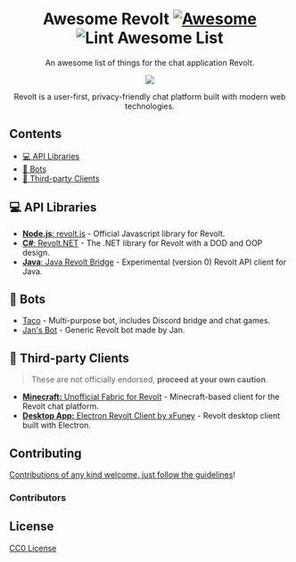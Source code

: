 <div align="center">

<!-- title -->

<!--lint ignore no-dead-urls-->
# Awesome Revolt [![Awesome](https://awesome.re/badge.svg)](https://awesome.re) ![Lint Awesome List](https://github.com/insertish/awesome-revolt/workflows/Lint%20Awesome%20List/badge.svg)

<!-- subtitle -->

An awesome list of things for the chat application Revolt.

<!-- image -->

<a href="https://revolt.chat" target="_blank" rel="noopener noreferrer">
  <img src="https://revolt.chat/header.png" />
</a>

<!-- description -->

Revolt is a user-first, privacy-friendly chat platform built with modern web technologies.

</div>

<!-- TOC -->

## Contents

- [💻 API Libraries](#-api-libraries)
- [🤖 Bots](#-bots)
- [🔧 Third-party Clients](#-third-party-clients)

<!-- CONTENT -->

## 💻 API Libraries

- [**Node.js**: revolt.js](https://www.nuget.org/packages/Revolt.Net/) - Official Javascript library for Revolt.
- [**C#**: Revolt.NET](https://www.nuget.org/packages/Revolt.Net/) - The .NET library for Revolt with a DOD and OOP design.
- [**Java**: Java Revolt Bridge](https://github.com/jrvlt/jrv) - Experimental (version 0) Revolt API client for Java.

## 🤖 Bots

- [Taco](https://github.com/Jan0660/Taco) - Multi-purpose bot, includes Discord bridge and chat games.
- [Jan's Bot](https://gitea.janderedev.xyz/Jan/revolt-bot) - Generic Revolt bot made by Jan.

## 🔧 Third-party Clients

> These are not officially endorsed, **proceed at your own caution**.

- [**Minecraft:** Unofficial Fabric for Revolt](https://rvf.geist.ga/) - Minecraft-based client for the Revolt chat platform.
- [**Desktop App:** Electron Revolt Client by xFuney](https://github.com/xFuney/revolt-client) - Revolt desktop client built with Electron.

<!-- END CONTENT -->

## Contributing

[Contributions of any kind welcome, just follow the guidelines](contributing.md)!

### Contributors

<!-- [Thanks goes to these contributors](https://github.com/insertish/awesome-revolt/graphs/contributors)! -->

## License

[CC0 License](license)
